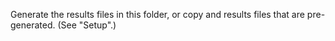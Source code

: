 Generate the results files in this folder, or copy and results files
that are pre-generated. (See "Setup".)
